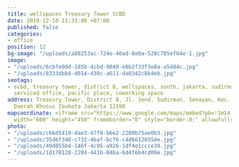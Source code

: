 ```yaml
---
title: wellspaces Treasury Tower SCBD
date: 2019-12-10 11:33:00 +07:00
published: false
categories:
- office
position: 12
bg-image: "/uploads/a88253ac-724e-40ad-8e0a-528c785ef64e-1.jpg"
image:
- "/uploads/6cbfe00d-185b-4cbd-9040-e6b2f33f3e8a-a5484c.jpg"
- "/uploads/8333dbb4-d014-430c-a611-da0342c8b4eb.jpg"
seotags:
- scbd, treasury tower, district 8, wellspaces, south, jakarta, sudirman, office space,
  serviced office, pacific place, coworking space
address: Treasury Tower, District 8, Jl. Jend. Sudirman, Senayan, Kec. Kby. Baru,
  Daerah Khusus Ibukota Jakarta 12190
mapcoordinate: <iframe src="https://www.google.com/maps/embed?pb=!1m14!1m8!1m3!1d15865.092156644432!2d106.806193!3d-6.2276876!3m2!1i1024!2i768!4f13.1!3m3!1m2!1s0x0%3A0x1932ce0709d82af4!2sTreasury%20Office%20Tower!5e0!3m2!1sen!2sid!4v1575952691188!5m2!1sen!2sid"
  width="600" height="450" frameborder="0" style="border:0;" allowfullscreen=""></iframe>
photo:
- "/uploads/c66d5419-dae3-47f8-b6e2-2200b75ae0b3.jpg"
- "/uploads/35d6f348-c732-4baf-bcf6-c4d66128554e.jpg"
- "/uploads/49d855b4-146f-4c95-a926-1df4e1ccce39.jpg"
- "/uploads/1d170128-2204-441b-84ba-6d4f6b4cd09e.jpg"
---
```


